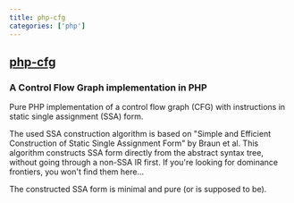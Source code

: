 ```yaml
---
title: php-cfg
categories: ['php']
---
```

## [php-cfg](https://github.com/ircmaxell/php-cfg)

### A Control Flow Graph implementation in PHP


Pure PHP implementation of a control flow graph (CFG) with instructions in static single assignment (SSA) form.

The used SSA construction algorithm is based on "Simple and Efficient Construction of Static Single Assignment Form" by
Braun et al. This algorithm constructs SSA form directly from the abstract syntax tree, without going through a non-SSA
IR first. If you're looking for dominance frontiers, you won't find them here...

The constructed SSA form is minimal and pure (or is supposed to be).
